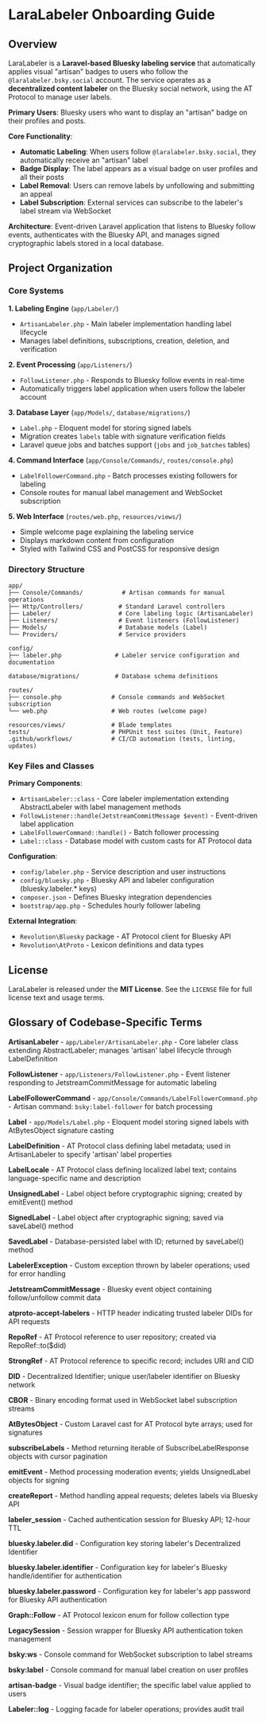 # LaraLabeler Onboarding Guide

## Overview

LaraLabeler is a **Laravel-based Bluesky labeling service** that automatically applies visual "artisan" badges to users who follow the `@laralabeler.bsky.social` account. The service operates as a **decentralized content labeler** on the Bluesky social network, using the AT Protocol to manage user labels.

**Primary Users**: Bluesky users who want to display an "artisan" badge on their profiles and posts.

**Core Functionality**:
- **Automatic Labeling**: When users follow `@laralabeler.bsky.social`, they automatically receive an "artisan" label
- **Badge Display**: The label appears as a visual badge on user profiles and all their posts
- **Label Removal**: Users can remove labels by unfollowing and submitting an appeal
- **Label Subscription**: External services can subscribe to the labeler's label stream via WebSocket

**Architecture**: Event-driven Laravel application that listens to Bluesky follow events, authenticates with the Bluesky API, and manages signed cryptographic labels stored in a local database.

## Project Organization

### Core Systems

**1. Labeling Engine** (`app/Labeler/`)
- `ArtisanLabeler.php` - Main labeler implementation handling label lifecycle
- Manages label definitions, subscriptions, creation, deletion, and verification

**2. Event Processing** (`app/Listeners/`)
- `FollowListener.php` - Responds to Bluesky follow events in real-time
- Automatically triggers label application when users follow the labeler account

**3. Database Layer** (`app/Models/`, `database/migrations/`)
- `Label.php` - Eloquent model for storing signed labels
- Migration creates `labels` table with signature verification fields
- Laravel queue jobs and batches support (`jobs` and `job_batches` tables)

**4. Command Interface** (`app/Console/Commands/`, `routes/console.php`)
- `LabelFollowerCommand.php` - Batch processes existing followers for labeling
- Console routes for manual label management and WebSocket subscription

**5. Web Interface** (`routes/web.php`, `resources/views/`)
- Simple welcome page explaining the labeling service
- Displays markdown content from configuration
- Styled with Tailwind CSS and PostCSS for responsive design

### Directory Structure

```
app/
├── Console/Commands/           # Artisan commands for manual operations
├── Http/Controllers/          # Standard Laravel controllers
├── Labeler/                   # Core labeling logic (ArtisanLabeler)
├── Listeners/                 # Event listeners (FollowListener)
├── Models/                    # Database models (Label)
└── Providers/                 # Service providers

config/
├── labeler.php               # Labeler service configuration and documentation

database/migrations/          # Database schema definitions

routes/
├── console.php              # Console commands and WebSocket subscription
└── web.php                  # Web routes (welcome page)

resources/views/             # Blade templates
tests/                       # PHPUnit test suites (Unit, Feature)
.github/workflows/           # CI/CD automation (tests, linting, updates)
```

### Key Files and Classes

**Primary Components**:
- `ArtisanLabeler::class` - Core labeler implementation extending AbstractLabeler with label management methods
- `FollowListener::handle(JetstreamCommitMessage $event)` - Event-driven label application
- `LabelFollowerCommand::handle()` - Batch follower processing
- `Label::class` - Database model with custom casts for AT Protocol data

**Configuration**:
- `config/labeler.php` - Service description and user instructions
- `config/bluesky.php` - Bluesky API and labeler configuration (bluesky.labeler.* keys)
- `composer.json` - Defines Bluesky integration dependencies
- `bootstrap/app.php` - Schedules hourly follower labeling

**External Integration**:
- `Revolution\Bluesky` package - AT Protocol client for Bluesky API
- `Revolution\AtProto` - Lexicon definitions and data types

## License

LaraLabeler is released under the **MIT License**. See the `LICENSE` file for full license text and usage terms.

## Glossary of Codebase-Specific Terms

**ArtisanLabeler** - `app/Labeler/ArtisanLabeler.php` - Core labeler class extending AbstractLabeler; manages 'artisan' label lifecycle through LabelDefinition

**FollowListener** - `app/Listeners/FollowListener.php` - Event listener responding to JetstreamCommitMessage for automatic labeling

**LabelFollowerCommand** - `app/Console/Commands/LabelFollowerCommand.php` - Artisan command: `bsky:label-follower` for batch processing

**Label** - `app/Models/Label.php` - Eloquent model storing signed labels with AtBytesObject signature casting

**LabelDefinition** - AT Protocol class defining label metadata; used in ArtisanLabeler to specify 'artisan' label properties

**LabelLocale** - AT Protocol class defining localized label text; contains language-specific name and description

**UnsignedLabel** - Label object before cryptographic signing; created by emitEvent() method

**SignedLabel** - Label object after cryptographic signing; saved via saveLabel() method

**SavedLabel** - Database-persisted label with ID; returned by saveLabel() method

**LabelerException** - Custom exception thrown by labeler operations; used for error handling

**JetstreamCommitMessage** - Bluesky event object containing follow/unfollow commit data

**atproto-accept-labelers** - HTTP header indicating trusted labeler DIDs for API requests

**RepoRef** - AT Protocol reference to user repository; created via RepoRef::to($did)

**StrongRef** - AT Protocol reference to specific record; includes URI and CID

**DID** - Decentralized Identifier; unique user/labeler identifier on Bluesky network

**CBOR** - Binary encoding format used in WebSocket label subscription streams

**AtBytesObject** - Custom Laravel cast for AT Protocol byte arrays; used for signatures

**subscribeLabels** - Method returning iterable of SubscribeLabelResponse objects with cursor pagination

**emitEvent** - Method processing moderation events; yields UnsignedLabel objects for signing

**createReport** - Method handling appeal requests; deletes labels via Bluesky API

**labeler_session** - Cached authentication session for Bluesky API; 12-hour TTL

**bluesky.labeler.did** - Configuration key storing labeler's Decentralized Identifier

**bluesky.labeler.identifier** - Configuration key for labeler's Bluesky handle/identifier for authentication

**bluesky.labeler.password** - Configuration key for labeler's app password for Bluesky API authentication

**Graph::Follow** - AT Protocol lexicon enum for follow collection type

**LegacySession** - Session wrapper for Bluesky API authentication token management

**bsky:ws** - Console command for WebSocket subscription to label streams

**bsky:label** - Console command for manual label creation on user profiles

**artisan-badge** - Visual badge identifier; the specific label value applied to users

**Labeler::log** - Logging facade for labeler operations; provides audit trail
